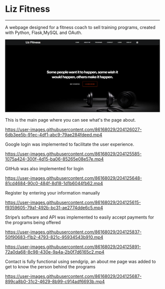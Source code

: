 # Liz Fitness
___________________________________________________________________________________________________

A webpage designed for a fitness coach to sell training programs, created with Python, Flask,MySQL and OAuth.

![](video%20clips/Screenshot%202022-11-26%20212803.png)

This is the main page where you can see what's the page about. 

https://user-images.githubusercontent.com/86168029/204126027-6db3ee5b-91ec-4df1-abc9-79ae284fdeed.mp4


Google login was implemented to facilitate the user experience.



https://user-images.githubusercontent.com/86168029/204125585-1075a424-300f-4d15-ba06-85265e08e57e.mp4


GitHub was also implemented for login 

https://user-images.githubusercontent.com/86168029/204125648-81cd4684-90c0-484f-8d18-1d1b6044fb62.mp4


Register by entering your information manually 

https://user-images.githubusercontent.com/86168029/204125615-f9359605-79a1-492b-bc31-ae2774dde6c5.mp4

Stripe’s software and API was implemented to easily accept payments for the programs being offered

https://user-images.githubusercontent.com/86168029/204125837-50f90683-f1b2-4793-821c-95934543b910.mp4

https://user-images.githubusercontent.com/86168029/204125891-72a0da68-8c98-430e-9a4a-2b0f7d6165c2.mp4


Contact is fully functional using sendgrip, an about me page was added to get to know the person behind the programs

https://user-images.githubusercontent.com/86168029/204125687-899ca8b0-31c2-4629-8b99-c914adf6693b.mp4


